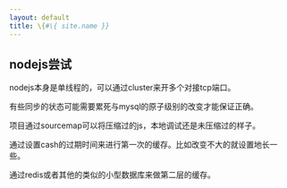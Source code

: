 ```yaml
---
layout: default
title: \{#\{ site.name }}
---
```

## nodejs尝试
nodejs本身是单线程的，可以通过cluster来开多个对接tcp端口。

有些同步的状态可能需要累死与mysql的原子级别的改变才能保证正确。

项目通过sourcemap可以将压缩过的js，本地调试还是未压缩过的样子。

通过设置cash的过期时间来进行第一次的缓存。比如改变不大的就设置地长一些。

通过redis或者其他的类似的小型数据库来做第二层的缓存。
